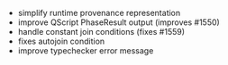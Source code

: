 - simplify runtime provenance representation
- improve QScript PhaseResult output (improves #1550)
- handle constant join conditions (fixes #1559)
- fixes autojoin condition
- improve typechecker error message
